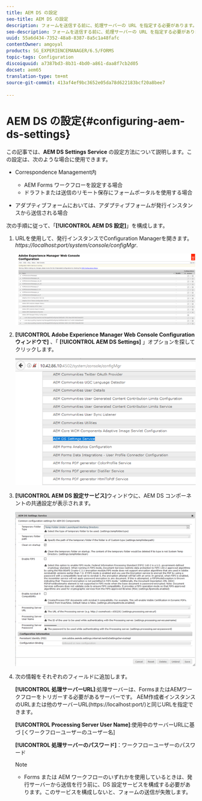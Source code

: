 ```yaml
---
title: AEM DS の設定
seo-title: AEM DS の設定
description: フォームを送信する前に、処理サーバーの URL を指定する必要があります。
seo-description: フォームを送信する前に、処理サーバーの URL を指定する必要があります。
uuid: 55a6d434-7352-48a8-8387-8a5c1a48fafc
contentOwner: amgoyal
products: SG_EXPERIENCEMANAGER/6.5/FORMS
topic-tags: Configuration
discoiquuid: a7387bd3-8b31-4bd0-a861-daa8f7cb2d05
docset: aem65
translation-type: tm+mt
source-git-commit: 413af4ef9bc3652e05da78d622183bcf20a8bee7

---
```



# AEM DS の設定{#configuring-aem-ds-settings}

この記事では、**AEM DS Settings Service** の設定方法について説明します。この設定は、次のような場合に使用できます。

* Correspondence Management内

   * AEM Forms ワークフローを設定する場合
   * ドラフトまたは送信のリモート保存にフォームポータルを使用する場合

* アダプティブフォームにおいては、アダプティブフォームが発行インスタンスから送信される場合

次の手順に従って、「**[!UICONTROL AEM DS 設定]**」を構成します。

1. URLを使用して、発行インスタンスでConfiguration Managerを開きます。\
   *https://localhost:port/system/console/configMgr*.

   ![AEM webコンソールの設定](assets/web_configuration_console_new.png)

1. **[!UICONTROL Adobe Experience Manager Web Console Configurationウィンドウで]** 、「 **[!UICONTROL AEM DS Settings]** 」オプションを探してクリックします。

   ![DS設定](assets/ds_settings_new.png)

1. **[!UICONTROL AEM DS 設定サービス]**&#x200B;ウィンドウに、AEM DS コンポーネントの共通設定が表示されます。

   ![DS設定サービス](assets/ds_settings_service_new.png)

1. 次の情報をそれぞれのフィールドに追加します。

   **[!UICONTROL 処理サーバーURL]**:処理サーバーは、FormsまたはAEMワークフローをトリガーする必要があるサーバーです。 AEM作成者インスタンスのURLまたは他のサーバーURL(https://localhost:port/)と同じURLを指定できます。

   **[!UICONTROL Processing Server User Name]**:使用中のサーバーURLに基づ [くワークフローユーザーのユーザー名]

   **[!UICONTROL 処理サーバーのパスワード]**：ワークフローユーザーのパスワード

   >[!NOTE]
   >
   >
   >    
   >    
   >    * Forms または AEM ワークフローのいずれかを使用しているときは、発行サーバーから送信を行う前に、DS 設定サービスを構成する必要があります。このサービスを構成しないと、フォームの送信が失敗します。


